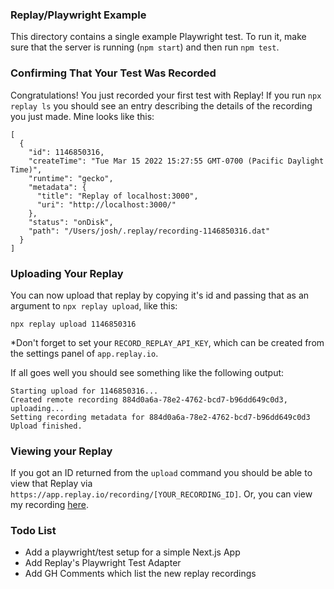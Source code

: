 ### Replay/Playwright Example

This directory contains a single example Playwright test. To run it, make sure that the server is running (`npm start`) and then run `npm test`.

### Confirming That Your Test Was Recorded

Congratulations! You just recorded your first test with Replay! If you run `npx replay ls` you should see an entry describing the details of the recording you just made. Mine looks like this:

```
[
  {
    "id": 1146850316,
    "createTime": "Tue Mar 15 2022 15:27:55 GMT-0700 (Pacific Daylight Time)",
    "runtime": "gecko",
    "metadata": {
      "title": "Replay of localhost:3000",
      "uri": "http://localhost:3000/"
    },
    "status": "onDisk",
    "path": "/Users/josh/.replay/recording-1146850316.dat"
  }
]
```

### Uploading Your Replay

You can now upload that replay by copying it's id and passing that as an argument to `npx replay upload`, like this:

```
npx replay upload 1146850316
```

\*Don't forget to set your `RECORD_REPLAY_API_KEY`, which can be created from the settings panel of `app.replay.io`.

If all goes well you should see something like the following output:

```
Starting upload for 1146850316...
Created remote recording 884d0a6a-78e2-4762-bcd7-b96dd649c0d3, uploading...
Setting recording metadata for 884d0a6a-78e2-4762-bcd7-b96dd649c0d3
Upload finished.
```

### Viewing your Replay

If you got an ID returned from the `upload` command you should be able to view that Replay via `https://app.replay.io/recording/[YOUR_RECORDING_ID]`. Or, you can view my recording [here](https://app.replay.io/recording/replay-of-localhost3000--884d0a6a-78e2-4762-bcd7-b96dd649c0d3).

### Todo List

- Add a playwright/test setup for a simple Next.js App
- Add Replay's Playwright Test Adapter
- Add GH Comments which list the new replay recordings
